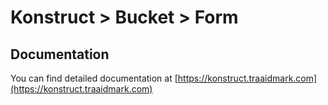 # Konstruct > Bucket > Form

## Documentation

You can find detailed documentation at [https://konstruct.traaidmark.com](https://konstruct.traaidmark.com)
